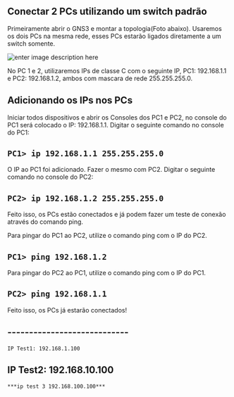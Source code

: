 **Conectar 2 PCs utilizando um switch padrão**
----------------------------------------------

Primeiramente abrir o GNS3 e montar a topologia(Foto abaixo).
Usaremos os dois PCs na mesma rede, esses PCs estarão ligados diretamente a um switch somente.

![enter image description here](https://uploaddeimagens.com.br/images/001/133/776/original/Conectar_2Pcs2.png?1507922374)

No PC 1 e 2, utilizaremos IPs de classe C com o seguinte IP, PC1: 192.168.1.1 e PC2: 192.168.1.2, ambos com mascara de rede 255.255.255.0. 

## Adicionando os IPs nos PCs ##
Iniciar todos dispositivos e abrir os Consoles dos PC1 e PC2, no console do PC1 será colocado o IP: 192.168.1.1.
Digitar o seguinte comando no console do PC1:

 `PC1> ip 192.168.1.1 255.255.255.0`
-------------------------------------

O IP ao PC1 foi adicionado. Fazer o mesmo com PC2.
Digitar o seguinte comando no console do PC2:

 `PC2> ip 192.168.1.2 255.255.255.0`
-------------------------------------


Feito isso, os PCs estão conectados e já podem fazer um teste de conexão através do comando ping.

Para pingar do PC1 ao PC2, utilize o comando ping com o IP do PC2.

    

 `PC1> ping 192.168.1.2`
-------------------------


Para pingar do PC2 ao PC1, utilize o comando ping com o IP do PC1.

 `PC2> ping 192.168.1.1`
-------------------------

Feito isso, os PCs já estarão conectados!


## ---------------------------- ##

    IP Test1: 192.168.1.100

    

IP Test2: 192.168.10.100
-----------------------

    ***ip test 3 192.168.100.100***
